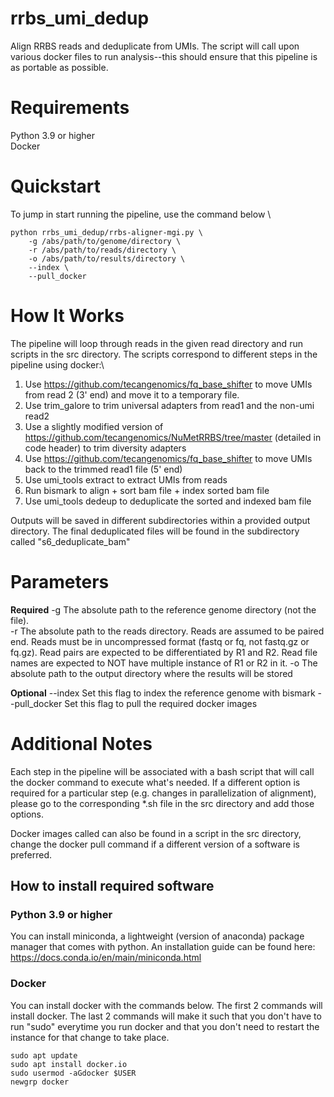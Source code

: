 # rrbs_umi_dedup
Align RRBS reads and deduplicate from UMIs. The script will
call upon various docker files to run analysis--this should ensure that
this pipeline is as portable as possible.

# Requirements
Python 3.9 or higher \
Docker 

# Quickstart
To jump in start running the pipeline, use the command below \
```
python rrbs_umi_dedup/rrbs-aligner-mgi.py \
    -g /abs/path/to/genome/directory \
    -r /abs/path/to/reads/directory \
    -o /abs/path/to/results/directory \
    --index \
    --pull_docker
```

# How It Works
The pipeline will loop through reads in the given read directory and run scripts in the src directory. The scripts 
correspond to different steps in the pipeline using docker:\
1. Use https://github.com/tecangenomics/fq_base_shifter to move UMIs from read 2 (3' end) and move it to a temporary file.
2. Use trim_galore to trim universal adapters from read1 and the non-umi read2
3. Use a slightly modified version of https://github.com/tecangenomics/NuMetRRBS/tree/master (detailed in code header) to trim diversity adapters
4. Use https://github.com/tecangenomics/fq_base_shifter to move UMIs back to the trimmed read1 file (5' end)
5. Use umi_tools extract to extract UMIs from reads
6. Run bismark to align + sort bam file + index sorted bam file
7. Use umi_tools dedeup to deduplicate the sorted and indexed bam file

Outputs will be saved in different subdirectories within a provided output directory. The final deduplicated files
will be found in the subdirectory called "s6_deduplicate_bam"

# Parameters
**Required**
-g  The absolute path to the reference genome directory (not the file). \
-r  The absolute path to the reads directory. 
        Reads are assumed to be paired end.
        Reads must be in uncompressed format (fastq or fq, not fastq.gz or fq.gz).
        Read pairs are expected to be differentiated by R1 and R2.
        Read file names are expected to NOT have multiple instance of R1 or R2 in it.
-o  The absolute path to the output directory where the results will be stored

**Optional**
--index        Set this flag to index the reference genome with bismark
--pull_docker  Set this flag to pull the required docker images

# Additional Notes
Each step in the pipeline will be associated with a bash script that will call the docker command to execute what's needed.
If a different option is required for a particular step (e.g. changes in parallelization of alignment), please go to the
corresponding \*.sh file in the src directory and add those options.

Docker images called can also be found in a script in the src directory, change the docker pull command if a different version
of a software is preferred.

## How to install required software
### Python 3.9 or higher
You can install miniconda, a lightweight (version of anaconda) package manager that comes with python. An installation guide
can be found here: https://docs.conda.io/en/main/miniconda.html
### Docker
You can install docker with the commands below. The first 2 commands will install docker. The last 2 commands will make it such
that you don't have to run "sudo" everytime you run docker and that you don't need to restart the instance for that change
to take place.
```
sudo apt update
sudo apt install docker.io
sudo usermod -aGdocker $USER
newgrp docker
```
